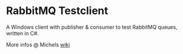 # RabbitMQ Testclient

A Windows client with publisher & consumer to test RabbitMQ queues, written in C#.

More infos @ Michels [wiki](https://dokuwiki.michael-bohn.net/doku.php?id=main:projects:rmq-testclient)
